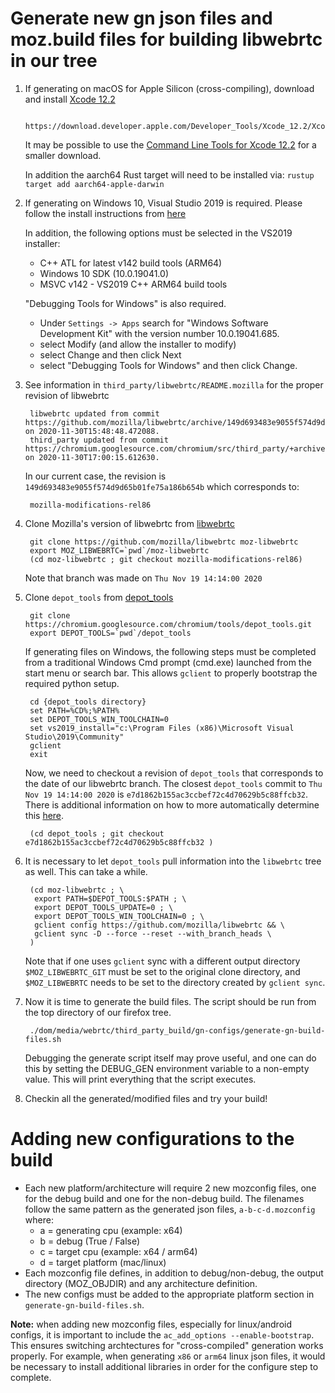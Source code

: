 # Generate new gn json files and moz.build files for building libwebrtc in our tree

1. If generating on macOS for Apple Silicon (cross-compiling), download and install
[Xcode 12.2](https://download.developer.apple.com/Developer_Tools/Xcode_12.2/Xcode_12.2.xip)

        https://download.developer.apple.com/Developer_Tools/Xcode_12.2/Xcode_12.2.xip

    It may be possible to use the [Command Line Tools for Xcode 12.2](https://download.developer.apple.com/Developer_Tools/Command_Line_Tools_for_Xcode_12.2/Command_Line_Tools_for_Xcode_12.2.dmg)
    for a smaller download.

   In addition the aarch64 Rust target will need to be installed via: `rustup target add aarch64-apple-darwin`

2. If generating on Windows 10, Visual Studio 2019 is required.  Please follow
   the install instructions from [here](https://firefox-source-docs.mozilla.org/setup/windows_build.html)

   In addition, the following options must be selected in the VS2019 installer:
   - C++ ATL for latest v142 build tools (ARM64)
   - Windows 10 SDK (10.0.19041.0)
   - MSVC v142 - VS2019 C++ ARM64 build tools

   "Debugging Tools for Windows" is also required.
   - Under `Settings -> Apps` search for "Windows Software Development Kit" with the version
   number 10.0.19041.685.
   - select Modify (and allow the installer to modify)
   - select Change and then click Next
   - select "Debugging Tools for Windows" and then click Change.

3. See information in `third_party/libwebrtc/README.mozilla` for the proper revision of libwebrtc

        libwebrtc updated from commit https://github.com/mozilla/libwebrtc/archive/149d693483e9055f574d9d65b01fe75a186b654b.tar.gz on 2020-11-30T15:48:48.472088.
        third_party updated from commit https://chromium.googlesource.com/chromium/src/third_party/+archive/5dc5a4a45df9592baa8e8c5f896006d9193d8e45.tar.gz on 2020-11-30T17:00:15.612630.

   In our current case, the revision is `149d693483e9055f574d9d65b01fe75a186b654b` which
   corresponds to:

        mozilla-modifications-rel86

4. Clone Mozilla's version of libwebrtc from [libwebrtc](https://github.com/mozilla/libwebrtc)

        git clone https://github.com/mozilla/libwebrtc moz-libwebrtc
        export MOZ_LIBWEBRTC=`pwd`/moz-libwebrtc
        (cd moz-libwebrtc ; git checkout mozilla-modifications-rel86)

   Note that branch was made on `Thu Nov 19 14:14:00 2020`

5. Clone `depot_tools` from [depot_tools](https://chromium.googlesource.com/chromium/tools/depot_tools.git)

        git clone https://chromium.googlesource.com/chromium/tools/depot_tools.git
        export DEPOT_TOOLS=`pwd`/depot_tools

   If generating files on Windows, the following steps must be completed
   from a traditional Windows Cmd prompt (cmd.exe) launched from the start
   menu or search bar.  This allows `gclient` to properly bootstrap the
   required python setup.

        cd {depot_tools directory}
        set PATH=%CD%;%PATH%
        set DEPOT_TOOLS_WIN_TOOLCHAIN=0
        set vs2019_install="c:\Program Files (x86)\Microsoft Visual Studio\2019\Community"
        gclient
        exit

   Now, we need to checkout a revision of `depot_tools` that corresponds to the date of
   our libwebrtc branch.  The closest `depot_tools` commit to `Thu Nov 19 14:14:00 2020` is
   `e7d1862b155ac3ccbef72c4d70629b5c88ffcb32`.  There is additional information on how to
   more automatically determine this [here](https://chromium.googlesource.com/chromium/src/+/master/docs/building_old_revisions.md).

        (cd depot_tools ; git checkout e7d1862b155ac3ccbef72c4d70629b5c88ffcb32 )

6. It is necessary to let `depot_tools` pull information into the `libwebrtc` tree as well.  This can take a while.

        (cd moz-libwebrtc ; \
         export PATH=$DEPOT_TOOLS:$PATH ; \
         export DEPOT_TOOLS_UPDATE=0 ; \
         export DEPOT_TOOLS_WIN_TOOLCHAIN=0 ; \
         gclient config https://github.com/mozilla/libwebrtc && \
         gclient sync -D --force --reset --with_branch_heads \
        )
  
    Note that if one uses `gclient` sync with a different output directory `$MOZ_LIBWEBRTC_GIT`
    must be set to the original clone directory, and `$MOZ_LIBWEBRTC` needs to be set to the
    directory created by `gclient sync`.

7. Now it is time to generate the build files.  The script should be run from the top
directory of our firefox tree.

        ./dom/media/webrtc/third_party_build/gn-configs/generate-gn-build-files.sh

   Debugging the generate script itself may prove useful, and one can do this by setting the DEBUG_GEN environment
   variable to a non-empty value. This will print everything that the script executes.

8. Checkin all the generated/modified files and try your build!

# Adding new configurations to the build

- Each new platform/architecture will require 2 new mozconfig files,
  one for the debug build and one for the non-debug build.  The
  filenames follow the same pattern as the generated json files,
  `a-b-c-d.mozconfig` where:
  - a = generating cpu (example: x64)
  - b = debug (True / False)
  - c = target cpu (example: x64 / arm64)
  - d = target platform (mac/linux)
- Each mozconfig file defines, in addition to debug/non-debug, the output
  directory (MOZ_OBJDIR) and any architecture definition.
- The new configs must be added to the appropriate platform section in
  `generate-gn-build-files.sh`.

**Note:** when adding new mozconfig files, especially for linux/android
configs, it is important to include the `ac_add_options
--enable-bootstrap`.  This ensures switching archtectures for
"cross-compiled" generation works properly.  For example, when generating
`x86` or `arm64` linux json files, it would be necessary to install additional
libraries in order for the configure step to complete.
